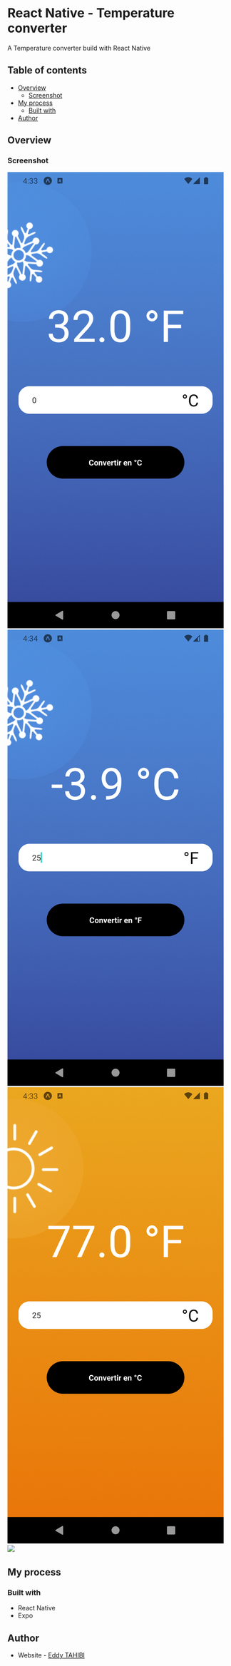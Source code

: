 # React Native - Temperature converter

A Temperature converter build with React Native

## Table of contents

- [Overview](#overview)
  - [Screenshot](#screenshot)
- [My process](#my-process)
  - [Built with](#built-with)
- [Author](#author)

## Overview

### Screenshot

![](./screenshot.png)
![](./screenshot2.png)
![](./screenshot3.png)
![](./screenshot4.png)


## My process

### Built with

- React Native
- Expo

## Author

- Website - [Eddy TAHIBI](https://www.eddytahibi.fr)
